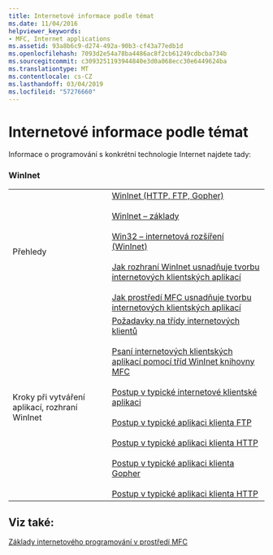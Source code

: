 ```yaml
---
title: Internetové informace podle témat
ms.date: 11/04/2016
helpviewer_keywords:
- MFC, Internet applications
ms.assetid: 93a8b6c9-d274-492a-90b3-cf43a77edb1d
ms.openlocfilehash: 7093d2e54a78ba4486ac8f2cb61249cdbcba734b
ms.sourcegitcommit: c3093251193944840e3d0a068ecc30e6449624ba
ms.translationtype: MT
ms.contentlocale: cs-CZ
ms.lasthandoff: 03/04/2019
ms.locfileid: "57276660"
---
```

# <a name="internet-information-by-topic"></a>Internetové informace podle témat

Informace o programování s konkrétní technologie Internet najdete tady:

### <a name="wininet"></a>WinInet

|||
|-|-|
|Přehledy|[WinInet (HTTP, FTP, Gopher)](../mfc/win32-internet-extensions-wininet.md)<br /><br /> [WinInet – základy](../mfc/wininet-basics.md)<br /><br /> [Win32 – internetová rozšíření (WinInet)](../mfc/win32-internet-extensions-wininet.md)<br /><br /> [Jak rozhraní WinInet usnadňuje tvorbu internetových klientských aplikací](../mfc/how-wininet-makes-it-easier-to-create-internet-client-applications.md)<br /><br /> [Jak prostředí MFC usnadňuje tvorbu internetových klientských aplikací](../mfc/how-mfc-makes-it-easier-to-create-internet-client-applications.md)|
|Kroky při vytváření aplikací, rozhraní WinInet|[Požadavky na třídy internetových klientů](../mfc/prerequisites-for-internet-client-classes.md)<br /><br /> [Psaní internetových klientských aplikací pomocí tříd WinInet knihovny MFC](../mfc/writing-an-internet-client-application-using-mfc-wininet-classes.md)<br /><br /> [Postup v typické internetové klientské aplikaci](../mfc/steps-in-a-typical-internet-client-application.md)<br /><br /> [Postup v typické aplikaci klienta FTP](../mfc/steps-in-a-typical-ftp-client-application.md)<br /><br /> [Postup v typické aplikaci klienta HTTP](../mfc/steps-in-a-typical-http-client-application.md)<br /><br /> [Postup v typické aplikaci klienta Gopher](../mfc/steps-in-a-typical-gopher-client-application.md)<br /><br /> [Postup v typické aplikaci klienta HTTP](../mfc/steps-in-a-typical-http-client-application.md)|

## <a name="see-also"></a>Viz také:

[Základy internetového programování v prostředí MFC](../mfc/mfc-internet-programming-basics.md)
